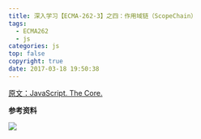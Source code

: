 ```yaml
---
title: 深入学习【ECMA-262-3】之四：作用域链（ScopeChain）
tags:
  - ECMA262
  - js
categories: js
top: false
copyright: true
date: 2017-03-18 19:50:38
---
```

[原文：JavaScript. The Core.](http://dmitrysoshnikov.com/ecmascript/javascript-the-core/)
<!--more-->

**参考资料**
[]()

![](http://oankigr4l.bkt.clouddn.com/wexin.png)